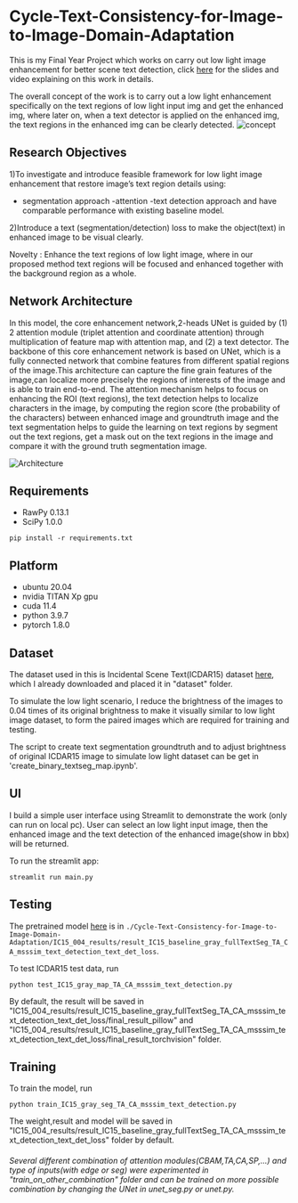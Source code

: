 # Cycle-Text-Consistency-for-Image-to-Image-Domain-Adaptation
This is my Final Year Project which works on carry out low light image enhancement for better scene text detection, click [here](https://drive.google.com/drive/folders/1u1ACc2EpO4phkqlqkoJ9HUKGuGgNEx-5?usp=sharing) for the slides and video explaining on this work in details.

The overall concept of the work is to carry out a low light enhancement specifically on the text regions of low light input img and get the enhanced img, where later on, when a text detector is applied on the enhanced img,  the text regions in the enhanced img can be clearly detected.
![concept](https://drive.google.com/uc?export=view&id=1jiA_kUUUiJADQIkdwkBNxxkLn3GQ_ENK)

## Research Objectives
1)To investigate and introduce feasible framework for low light image enhancement that restore image’s text region details using:
- segmentation approach 
 -attention 
 -text detection approach
and have comparable performance with existing baseline model.

2)Introduce a text (segmentation/detection) loss to make the object(text) in enhanced image to be visual clearly.

Novelty : Enhance the text regions of low light image, where in our proposed method text regions will be focused and enhanced together with the background region as a whole.

## Network Architecture
In this model, the core enhancement network,2-heads UNet is guided by (1) 2 attention module (triplet attention and coordinate attention) through multiplication of feature map with attention map, and (2) a text detector.
The backbone of this core enhancement network is based on UNet, which is a fully connected network that combine features from different spatial regions of the image.This architecture can capture the fine grain features of the image,can localize more precisely the regions of interests of the image and is able to train end-to-end.
The attention mechanism helps to focus on enhancing the ROI (text regions), the text detection helps to localize characters in the image, by computing the region score (the probability of the characters) between enhanced image and groundtruth image and the text segmentation helps to guide the learning on text regions by segment out the text regions, get a mask out on the text regions in the image and compare it with the ground truth segmentation image.

![Architecture](https://drive.google.com/uc?export=view&id=1op6WsaFJmnedZTRj1-bSk2aUwl_Vy_jw)

## Requirements
- RawPy 0.13.1
- SciPy 1.0.0
```
pip install -r requirements.txt
```
## Platform
- ubuntu 20.04
- nvidia TITAN Xp gpu
- cuda 11.4
- python 3.9.7
- pytorch 1.8.0

## Dataset
The dataset used in this is Incidental Scene Text(ICDAR15) dataset [here](https://rrc.cvc.uab.es/?ch=4&com=downloads), which I already downloaded and placed it in "dataset" folder.

To simulate the low light scenario, I reduce the brightness of the images to 0.04 times of its original brightness to make it visually similar to low light image dataset, to form the paired images which are required for training and testing.

The script to create text segmentation groundtruth and to adjust brightness of original ICDAR15 image to simulate low light dataset can be get in 'create_binary_textseg_map.ipynb'.

## UI
I build a simple user interface using Streamlit to demonstrate the work (only can run on local pc). User can select an low light input image, then the enhanced image and the text detection of the enhanced image(show in bbx) will be returned.

To run the streamlit app:
```
streamlit run main.py
```

## Testing
The pretrained model [here](https://github.com/meiyihTan/Cycle-Text-Consistency-for-Image-to-Image-Domain-Adaptation/blob/master/IC15_004_results/result_IC15_baseline_gray_fullTextSeg_TA_CA_msssim_text_detection_text_det_loss/early_stop_model.pth) is in `./Cycle-Text-Consistency-for-Image-to-Image-Domain-Adaptation/IC15_004_results/result_IC15_baseline_gray_fullTextSeg_TA_CA_msssim_text_detection_text_det_loss`. 

To test ICDAR15 test data, run
```
python test_IC15_gray_map_TA_CA_msssim_text_detection.py
```
By default, the result will be saved in "IC15_004_results/result_IC15_baseline_gray_fullTextSeg_TA_CA_msssim_text_detection_text_det_loss/final_result_pillow" and "IC15_004_results/result_IC15_baseline_gray_fullTextSeg_TA_CA_msssim_text_detection_text_det_loss/final_result_torchvision"  folder.

## Training
To train the model, run
```
python train_IC15_gray_seg_TA_CA_msssim_text_detection.py
```
The weight,result and model will be saved in "IC15_004_results/result_IC15_baseline_gray_fullTextSeg_TA_CA_msssim_text_detection_text_det_loss" folder by default.

###### Several different combination of attention modules(CBAM,TA,CA,SP,...) and type of inputs(with edge or seg) were experimented in "train_on_other_combination" folder and can be trained on more possible combination by changing the UNet in unet_seg.py or unet.py.
